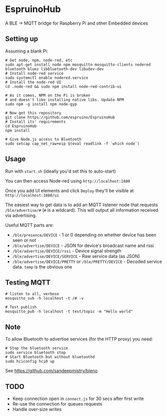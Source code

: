 EspruinoHub
===========

A BLE -> MQTT bridge for Raspberry Pi and other Embedded devices


Setting up
----------

Assuming a blank Pi:

```
# Get node, npm, node-red, etc
sudo apt-get install node npm mosquitto mosquitto-clients nodered bluetooth bluez libbluetooth-dev libudev-dev
# Install node-red service
sudo systemctl enable nodered.service
# Install the node-red UI
cd .node-red && sudo npm install node-red-contrib-ui

# As it comes, NPM on the Pi is broken
# and doesn't like installing native libs. Update NPM
sudo npm -g install npm node-gyp

# Now get this repository
git clone https://github.com/espruino/EspruinoHub
# Install its' requirements
cd EspruinoHub
npm install

# Give Node.js access to Bluetooth
sudo setcap cap_net_raw+eip $(eval readlink -f `which node`)
```

Usage
-----

Run with `start.sh` (ideally you'd set this to auto-start)

You can then access Node-red using `http://localhost:1880`

Once you add UI elements and click `Deploy` they'll be visible at `http://localhost:1880/ui`

The easiest way to get data is to add an MQTT listener node that requests
`/ble/advertise/#` (`#` is a wildcard). This will output all information received
via advertising.

Useful MQTT parts are:

* `/ble/presence/DEVICE` - 1 or 0 depending on whether device has been seen or not
* `/ble/advertise/DEVICE` - JSON for device's broadcast name and rssi
* `/ble/advertise/DEVICE/rssi` - Device signal strength
* `/ble/advertise/DEVICE/SERVICE` - Raw service data (as JSON)
* `/ble/advertise/DEVICE/PRETTY` or `/ble/PRETTY/DEVICE` - Decoded service data. `temp` is the obvious one


Testing MQTT
------------

```
# listen to all, verbose
mosquitto_sub -h localhost -t /# -v

# Test publish
mosquitto_pub -h localhost -t test/topic -m "Hello world"
```


Note
----

To allow Bluetooth to advertise services (for the HTTP proxy) you need:

```
# Stop the bluetooth service
sudo service bluetooth stop
# Start Bluetooth but without bluetoothd
sudo hciconfig hci0 up
```

See https://github.com/sandeepmistry/bleno



TODO
----

* Keep connection open in `connect.js` for 30 secs after first write
* Re-use the connection for queues requests
* Handle over-size writes
